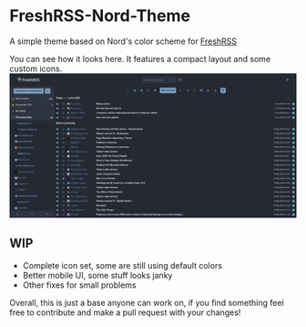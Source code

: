 # FreshRSS-Nord-Theme

A simple theme based on Nord's color scheme for [FreshRSS](https://freshrss.org)

You can see how it looks here. It features a compact layout and some custom icons.
![Example](./thumbs/original.png)

## WIP

- Complete icon set, some are still using default colors
- Better mobile UI, some stuff looks janky
- Other fixes for small problems


Overall, this is just a base anyone can work on, if you find something feel free to contribute and make a pull request with your changes!
